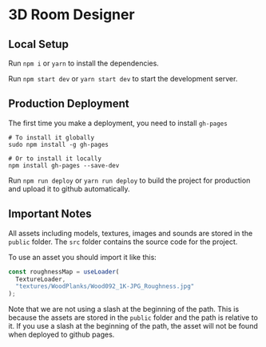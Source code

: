 # 3D Room Designer

## Local Setup

Run `npm i` or `yarn` to install the dependencies.

Run `npm start dev` or `yarn start dev` to start the development server.

## Production Deployment

The first time you make a deployment, you need to install `gh-pages`

```
# To install it globally
sudo npm install -g gh-pages

# Or to install it locally
npm install gh-pages --save-dev
```

Run `npm run deploy` or `yarn run deploy` to build the project for production and upload it to github automatically.

## Important Notes

All assets including models, textures, images and sounds are stored in the `public` folder. The `src` folder contains the source code for the project.

To use an asset you should import it like this:

```javascript
const roughnessMap = useLoader(
  TextureLoader,
  "textures/WoodPlanks/Wood092_1K-JPG_Roughness.jpg"
);
```

Note that we are not using a slash at the beginning of the path. This is because the assets are stored in the `public` folder and the path is relative to it. If you use a slash at the beginning of the path, the asset will not be found when deployed to github pages.